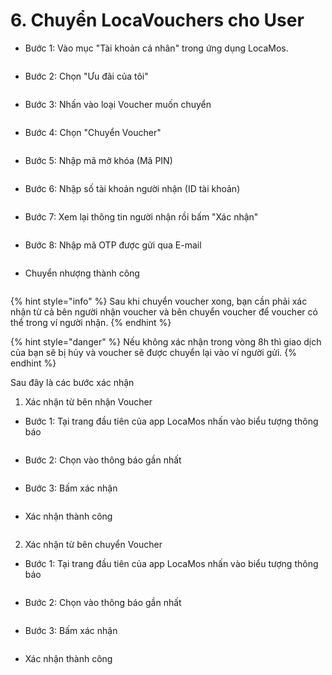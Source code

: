 # 6. Chuyển LocaVouchers cho User

* Bước 1: Vào mục "Tài khoản cá nhân" trong ứng dụng LocaMos.

<figure><img src="../../.gitbook/assets/image (78).png" alt=""><figcaption></figcaption></figure>

* Bước 2: Chọn "Ưu đãi của tôi"

<figure><img src="../../.gitbook/assets/image (79).png" alt=""><figcaption></figcaption></figure>

* Bước 3: Nhấn vào loại Voucher muốn chuyển

<figure><img src="../../.gitbook/assets/image (80).png" alt=""><figcaption></figcaption></figure>

* Bước 4: Chọn "Chuyển Voucher"

<figure><img src="../../.gitbook/assets/image (81).png" alt=""><figcaption></figcaption></figure>

* Bước 5: Nhập mã mở khóa (Mã PIN)

<figure><img src="../../.gitbook/assets/image (82).png" alt=""><figcaption></figcaption></figure>

* Bước 6: Nhập số tài khoản người nhận (ID tài khoản)

<figure><img src="../../.gitbook/assets/image (83).png" alt=""><figcaption></figcaption></figure>

* Bước 7: Xem lại thông tin người nhận rồi bấm "Xác nhận"

<figure><img src="../../.gitbook/assets/image (84).png" alt=""><figcaption></figcaption></figure>

* Bước 8: Nhập mã OTP được gửi qua E-mail&#x20;

<figure><img src="../../.gitbook/assets/image (85).png" alt=""><figcaption></figcaption></figure>

* Chuyển nhượng thành công&#x20;

<figure><img src="../../.gitbook/assets/image (86).png" alt=""><figcaption></figcaption></figure>

{% hint style="info" %}
Sau khi chuyển voucher xong, bạn cần phải xác nhận từ cả bên người nhận voucher và bên chuyển voucher để voucher có thể trong ví người nhận.&#x20;
{% endhint %}

{% hint style="danger" %}
Nếu không xác nhận trong vòng 8h thì giao dịch của bạn sẽ bị hủy và voucher sẽ được chuyển lại vào ví người gửi.
{% endhint %}

Sau đây là các bước xác nhận

1. Xác nhận từ bên nhận Voucher

* Bước 1: Tại trang đầu tiên của app LocaMos nhấn vào biểu tượng thông báo

<figure><img src="../../.gitbook/assets/image (87).png" alt=""><figcaption></figcaption></figure>

* Bước 2: Chọn vào thông báo gần nhất&#x20;

<figure><img src="../../.gitbook/assets/image (88).png" alt=""><figcaption></figcaption></figure>

* Bước 3: Bấm xác nhận&#x20;

<figure><img src="../../.gitbook/assets/image (89).png" alt=""><figcaption></figcaption></figure>

* Xác nhận thành công&#x20;

<figure><img src="../../.gitbook/assets/image (90).png" alt=""><figcaption></figcaption></figure>

2. Xác nhận từ bên chuyển Voucher

* Bước 1: Tại trang đầu tiên của app LocaMos nhấn vào biểu tượng thông báo

<figure><img src="../../.gitbook/assets/image (91).png" alt=""><figcaption></figcaption></figure>

* Bước 2: Chọn vào thông báo gần nhất&#x20;

<figure><img src="../../.gitbook/assets/image (92).png" alt=""><figcaption></figcaption></figure>

* Bước 3: Bấm xác nhận&#x20;

<figure><img src="../../.gitbook/assets/image (93).png" alt=""><figcaption></figcaption></figure>

* Xác nhận thành công&#x20;

<figure><img src="../../.gitbook/assets/image (94).png" alt=""><figcaption></figcaption></figure>
